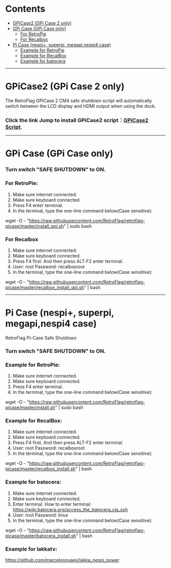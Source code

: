 # Contents
* [GPiCase2 (GPi Case 2 only)](#gpicase2-gpi-case-2-only)
* [GPi Case (GPi Case only)](#gpi-case-gpi-case-only)
    * [For RetroPie](#for-retropie)
    * [For Recalbox](#for-recalbox)
* [Pi Case (nespi+, superpi, megapi,nespi4 case)](#Pi-Case-(nespi+,-superpi,-megapi,nespi4-case))
    * [Example for RetroPie](#example-for-retropie)
    * [Example for RecalBox](#example-for-recalbox)
    * [Example for batocera](#example-for-batocera)

-------------------- 

# GPiCase2 (GPi Case 2 only)
The RetroFlag GPiCase 2 CM4 safe shutdown script will automatically switch between the LCD display and HDMI output when using the dock.

### Click the link Jump to install GPiCase2 script：[GPiCase2 Script](https://github.com/RetroFlag/GPiCase2-Script).

    
-------------------- 


# GPi Case (GPi Case only)
### Turn switch "SAFE SHUTDOWN" to ON.

### For RetroPie:

1. Make sure internet connected.
2. Make sure keyboard connected.
3. Press F4 enter terminal.
4. In the terminal, type the one-line command below(Case sensitive):

wget -O - "https://raw.githubusercontent.com/RetroFlag/retroflag-picase/master/install_gpi.sh" | sudo bash


### For Recalbox
1. Make sure internet connected.
2. Make sure keyboard connected.
3. Press F4 first. And then press ALT-F2 enter terminal.
4. User: root Password: recalboxroot
5. In the terminal, type the one-line command below(Case sensitive):

wget -O - "https://raw.githubusercontent.com/RetroFlag/retroflag-picase/master/recalbox_install_gpi.sh" | bash

  
-------------------- 


# Pi Case (nespi+, superpi, megapi,nespi4 case)
RetroFlag Pi-Case Safe Shutdown

### Turn switch "SAFE SHUTDOWN" to ON.


### Example for RetroPie:
1. Make sure internet connected.
2. Make sure keyboard connected.
3. Press F4 enter terminal.
4. In the terminal, type the one-line command below(Case sensitive):

wget -O - "https://raw.githubusercontent.com/RetroFlag/retroflag-picase/master/install.sh" | sudo bash



### Example for RecalBox:
1. Make sure internet connected.
2. Make sure keyboard connected.
3. Press F4 first. And then press ALT-F2 enter terminal.
4. User: root Password: recalboxroot
5. In the terminal, type the one-line command below(Case sensitive):

wget -O - "https://raw.githubusercontent.com/RetroFlag/retroflag-picase/master/recalbox_install.sh" | bash



### Example for batocera:
1. Make sure internet connected.
2. Make sure keyboard connected.
3. Enter terminal. How to enter terminal: https://wiki.batocera.org/access_the_batocera_via_ssh
4. User: root Password: linux
5. In the terminal, type the one-line command below(Case sensitive):

wget -O - "https://raw.githubusercontent.com/RetroFlag/retroflag-picase/master/batocera_install.sh" | bash



### Example for lakkatv:
https://github.com/marcelonovaes/lakka_nespi_power
